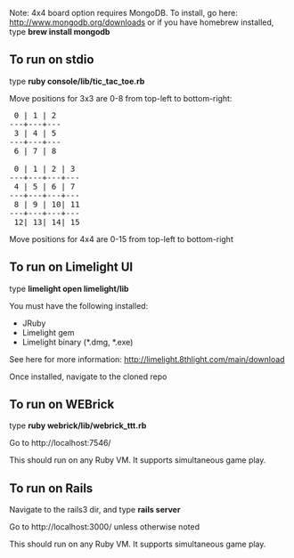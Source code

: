 Note: 4x4 board option requires MongoDB.  To install, go here: http://www.mongodb.org/downloads or
if you have homebrew installed, type **brew install mongodb**

To run on stdio
---------------

type **ruby console/lib/tic_tac_toe.rb**

Move positions for 3x3 are 0-8 from top-left to bottom-right:

<pre>
 0 | 1 | 2
---+---+---
 3 | 4 | 5
---+---+---
 6 | 7 | 8

 0 | 1 | 2 | 3
---+---+---+---
 4 | 5 | 6 | 7
---+---+---+---
 8 | 9 | 10| 11
---+---+---+---
 12| 13| 14| 15
</pre>

Move positions for 4x4 are 0-15 from top-left to bottom-right

To run on Limelight UI
----------------------

type **limelight open limelight/lib**

You must have the following installed:

* JRuby
* Limelight gem
* Limelight binary (*.dmg, *.exe)

See here for more information: http://limelight.8thlight.com/main/download

Once installed, navigate to the cloned repo

To run on WEBrick
-----------------------

type **ruby webrick/lib/webrick_ttt.rb**

Go to http://localhost:7546/

This should run on any Ruby VM.  It supports simultaneous game play.


To run on Rails
-----------------------

Navigate to the rails3 dir, and type **rails server**

Go to http://localhost:3000/ unless otherwise noted

This should run on any Ruby VM.  It supports simultaneous game play.
